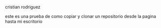 cristian rodriguez

este es una prueba de como copiar y clonar un repositorio desde la pagina hasta mi escritorio
